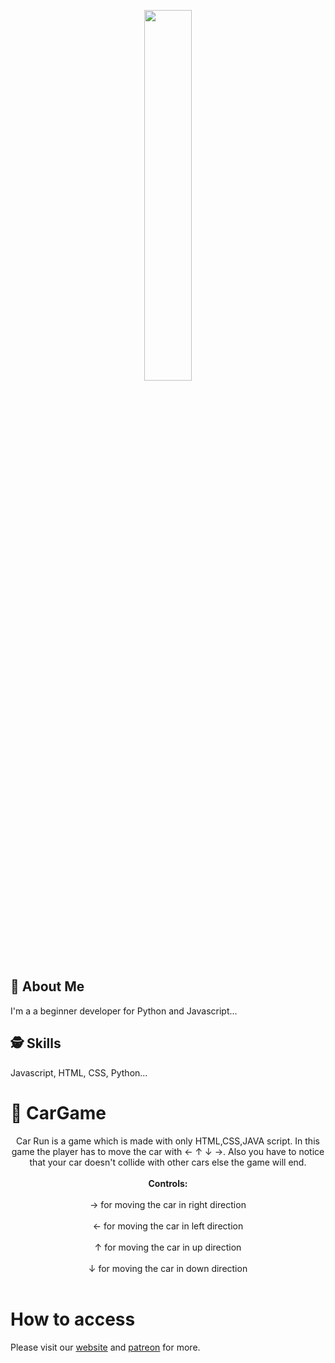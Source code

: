 <p align="center">
  <img width="39%" src="https://wallpaperaccess.com/full/955487.jpg" />
</p>


    
## 🚀 About Me
I'm a a beginner developer for Python and Javascript...

  
## 🕵️‍ Skills
Javascript, HTML, CSS, Python...

# 🚗 CarGame

<p align="center">
                    Car Run is a game which is made with only HTML,CSS,JAVA script.
                    In this game the player has to move the car with &#8592; &#8593; &#8595; &#8594;.
                    Also you have to notice that your car doesn't collide with other cars else the game will end.
                   <br><br><strong>Controls:</strong><br><br>
                    &#8594; for moving the car in right direction<br><br>
                    &#8592; for moving the car in left direction<br><br>
                    &#8593; for moving the car in up direction<br><br>
                    &#8595; for moving the car in down direction<br><br>
</p>

# How to access

<p> Please visit our <a href="https://osourcegames.firebaseapp.com/Games.html">website</a> and <a href="https://www.patreon.com/join/OpenSourceGames">patreon</a> for more.
